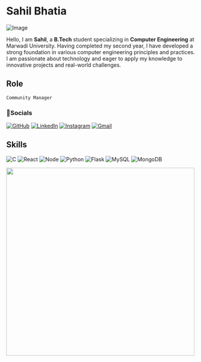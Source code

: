 # Sahil Bhatia

<p>
  <img src="https://avatars.githubusercontent.com/u/116918568?v=4" alt="Image"/>
</p>

Hello, I am **Sahil**, a **B.Tech** student specializing in **Computer Engineering** at Marwadi University. Having completed my second year, I have developed a strong foundation in various computer engineering principles and practices. I am passionate about technology and eager to apply my knowledge to innovative projects and real-world challenges.

## Role
`Community Manager`

### 🔗Socials
[![GitHub](https://img.shields.io/badge/-GitHub-333333?style=flat&logo=github)](https://github.com/itssahillwhat)
[![LinkedIn](https://img.shields.io/badge/-LinkedIn-blue?style=flat&logo=linkedin)](https://www.linkedin.com/in/sahil-bhatia-140610250/)
[![Instagram](https://img.shields.io/badge/-Instagram-C13584?style=flat&logo=instagram)](https://instagram.com/itssahilwhat)
[![Gmail](https://img.shields.io/badge/-Gmail-D14836?style=flat&logo=gmail&logoColor=white)](mailto:bhatiasahil1515@gmail.com)

## Skills
![C](https://img.icons8.com/color/48/c-programming.png)
![React](https://img.icons8.com/external-tal-revivo-color-tal-revivo/48/external-react-a-javascript-library-for-building-user-interfaces-logo-color-tal-revivo.png)
![Node](https://img.icons8.com/color/48/nodejs.png)
![Python](https://img.icons8.com/color/48/python--v1.png)
![Flask](https://img.icons8.com/ios-filled/50/000000/flask.png)
![MySQL](https://img.icons8.com/color/48/mysql-logo.png)
![MongoDB](https://img.icons8.com/external-tal-revivo-color-tal-revivo/48/external-mongodb-a-cross-platform-document-oriented-database-program-logo-color-tal-revivo.png)

<p>
  <img width="500" src="https://github-readme-stats.vercel.app/api?username=itssahillwhat&show_icons=true&theme=tokyonight" />
</p>